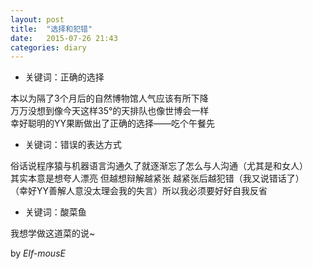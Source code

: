 ```yaml
---
layout: post
title:  "选择和犯错"
date:   2015-07-26 21:43
categories: diary
---
```


* 关键词：正确的选择

本以为隔了3个月后的自然博物馆人气应该有所下降  
万万没想到像今天这样35°的天排队也像世博会一样  
幸好聪明的YY果断做出了正确的选择——吃个午餐先  

* 关键词：错误的表达方式

俗话说程序猿与机器语言沟通久了就逐渐忘了怎么与人沟通（尤其是和女人）  
其实本意是想夸人漂亮 但越想辩解越紧张 越紧张后越犯错（我又说错话了）  
（幸好YY善解人意没太理会我的失言）所以我必须要好好自我反省  

* 关键词：酸菜鱼

我想学做这道菜的说~  

by *Elf-mousE*

